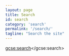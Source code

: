 ```yaml
---
layout: page
title: Search
id: search
category: 'search'
permalink: '/search/'
tagline: "Search the site"
---
```


<!-- Put the following javascript before the closing  tag. -->
<script>
(function() {
  var cx = '012656238249604753028:qzpqrvzllsa'; // Insert your own Custom Search engine ID here
  var gcse = document.createElement('script'); gcse.type = 'text/javascript'; gcse.async = true;
  gcse.src = (document.location.protocol == 'https' ? 'https:' : 'http:') +
      '//cse.google.com/cse.js?cx=' + cx;
  var s = document.getElementsByTagName('script')[0]; s.parentNode.insertBefore(gcse, s);
})();
</script>

<!-- Place this tag where you want both of the search box and the search results to render -->
<gcse:search></gcse:search>
<div></div>
